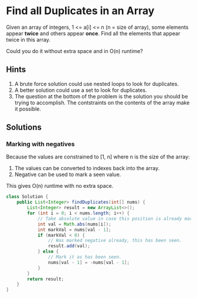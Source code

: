 # Find all Duplicates in an Array

Given an array of integers, 1 <= a[i] <= n (n = size of array), some
elements appear **twice** and others appear **once**. Find all the
elements that appear twice in this array.

Could you do it without extra space and in O(n) runtime?

## Hints

1. A brute force solution could use nested loops to look for duplicates.
1. A better solution could use a set to look for duplicates.
1. The question at the bottom of the problem is the solution you should be
   trying to accomplish. The contstraints on the contents of the array
   make it possible.

## Solutions

### Marking with negatives

Because the values are constrained to [1, n] where n is the size of the
array:

1. The values can be converted to indexes back into the array.
2. Negative can be used to mark a seen value.

This gives O(n) runtime with no extra space.

```java
class Solution {
    public List<Integer> findDuplicates(int[] nums) {
        List<Integer> result = new ArrayList<>();
        for (int i = 0; i < nums.length; i++) {
            // Take absolute value in case this position is already marked.
            int val = Math.abs(nums[i]);
            int markVal = nums[val - 1];
            if (markVal < 0) {
                // Was marked negative already, this has been seen.
                result.add(val);
            } else {
                // Mark it as has been seen.
                nums[val - 1] = -nums[val - 1];
            }
        }
        return result;
    }
}
```
